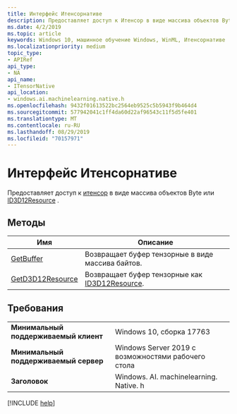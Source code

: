 ```yaml
---
title: Интерфейс Итенсорнативе
description: Предоставляет доступ к Итенсор в виде массива объектов Byte или ID3D12Resource.
ms.date: 4/2/2019
ms.topic: article
keywords: Windows 10, машинное обучение Windows, WinML, Итенсорнативе
ms.localizationpriority: medium
topic_type:
- APIRef
api_type:
- NA
api_name:
- ITensorNative
api_location:
- windows.ai.machinelearning.native.h
ms.openlocfilehash: 9432f01613522bc2564eb9525c5b5943f9b464d4
ms.sourcegitcommit: 577942041c1ff4da60d22af96543c11f5d5fe401
ms.translationtype: MT
ms.contentlocale: ru-RU
ms.lasthandoff: 08/29/2019
ms.locfileid: "70157971"
---
```

# <a name="itensornative-interface"></a>Интерфейс Итенсорнативе

Предоставляет доступ к [итенсор](https://docs.microsoft.com/uwp/api/windows.ai.machinelearning.itensor) в виде массива объектов Byte или [ID3D12Resource](https://docs.microsoft.com/windows/desktop/api/d3d12/nn-d3d12-id3d12resource) .

## <a name="methods"></a>Методы

| Имя | Описание |
|------|-------------|
| [GetBuffer](ITensorNative_GetBuffer.md) | Возвращает буфер тензорные в виде массива байтов. |
| [GetD3D12Resource](ITensorNative_GetD3D12Resource.md) | Возвращает буфер тензорные как [ID3D12Resource](https://docs.microsoft.com/windows/desktop/api/d3d12/nn-d3d12-id3d12resource). |

## <a name="requirements"></a>Требования

| | |
|-|-|
| **Минимальный поддерживаемый клиент** | Windows 10, сборка 17763 |
| **Минимальный поддерживаемый сервер** | Windows Server 2019 с возможностями рабочего стола |
| **Заголовок** | Windows. AI. machinelearning. Native. h |

[!INCLUDE [help](../../includes/get-help.md)]
